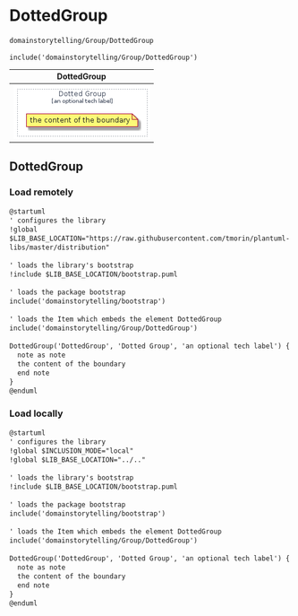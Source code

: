 # DottedGroup


```text
domainstorytelling/Group/DottedGroup
```

```text
include('domainstorytelling/Group/DottedGroup')
```



| DottedGroup |
| :---: |
| ![illustration for DottedGroup](../../domainstorytelling/Group/DottedGroup.Local.png) |




## DottedGroup

### Load remotely
```plantuml
@startuml
' configures the library
!global $LIB_BASE_LOCATION="https://raw.githubusercontent.com/tmorin/plantuml-libs/master/distribution"

' loads the library's bootstrap
!include $LIB_BASE_LOCATION/bootstrap.puml

' loads the package bootstrap
include('domainstorytelling/bootstrap')

' loads the Item which embeds the element DottedGroup
include('domainstorytelling/Group/DottedGroup')

DottedGroup('DottedGroup', 'Dotted Group', 'an optional tech label') {
  note as note
  the content of the boundary
  end note
}
@enduml
```

### Load locally
```plantuml
@startuml
' configures the library
!global $INCLUSION_MODE="local"
!global $LIB_BASE_LOCATION="../.."

' loads the library's bootstrap
!include $LIB_BASE_LOCATION/bootstrap.puml

' loads the package bootstrap
include('domainstorytelling/bootstrap')

' loads the Item which embeds the element DottedGroup
include('domainstorytelling/Group/DottedGroup')

DottedGroup('DottedGroup', 'Dotted Group', 'an optional tech label') {
  note as note
  the content of the boundary
  end note
}
@enduml
```

